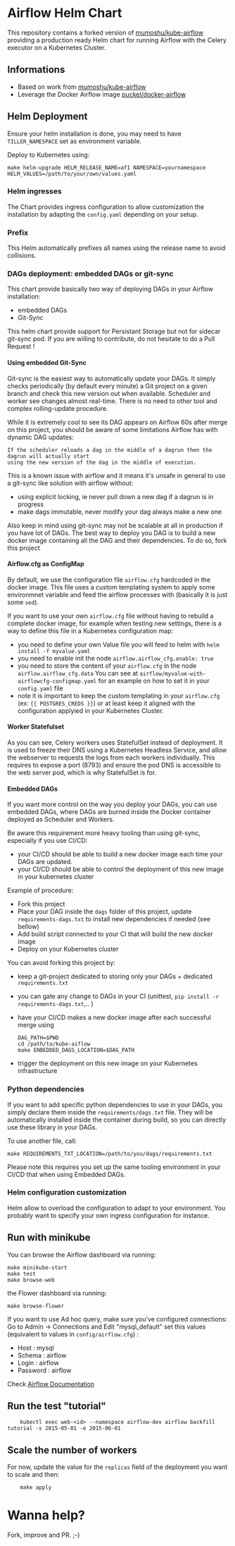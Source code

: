 # Airflow Helm Chart

This repository contains a forked version of 
[mumoshu/kube-airflow](https://github.com/mumoshu/kube-airflow) providing a production ready Helm
chart for running Airflow with the Celery executor on a Kubernetes Cluster.

## Informations

* Based on work from [mumoshu/kube-airflow](https://github.com/mumoshu/kube-airflow)
* Leverage the Docker Airflow image [puckel/docker-airflow](https://github.com/puckel/docker-airflow)

## Helm Deployment

Ensure your helm installation is done, you may need to have `TILLER_NAMESPACE` set as
environment variable.

Deploy to Kubernetes using:

    make helm-upgrade HELM_RELEASE_NAME=af1 NAMESPACE=yournamespace HELM_VALUES=/path/to/your/own/values.yaml

### Helm ingresses

The Chart provides ingress configuration to allow customization the installation by adapting
the `config.yaml` depending on your setup.

### Prefix

This Helm automatically prefixes all names using the release name to avoid collisions.

### DAGs deployment: embedded DAGs or git-sync

This chart provide basically two way of deploying DAGs in your Airflow installation:

- embedded DAGs
- Git-Sync

This helm chart provide support for Persistant Storage but not for sidecar git-sync pod.
If you are willing to contribute, do not hesitate to do a Pull Request !

#### Using embedded Git-Sync

Git-sync is the easiest way to automatically update your DAGs. It simply checks periodically (by
default every minute) a Git project on a given branch and check this new version out when available.
Scheduler and worker see changes almost real-time. There is no need to other tool and complex
rolling-update procedure.

While it is extremely cool to see its DAG appears on Airflow 60s after merge on this project, you should be aware of some limitations Airflow has with dynamic DAG updates:

    If the scheduler reloads a dag in the middle of a dagrun then the dagrun will actually start
    using the new version of the dag in the middle of execution.

This is a known issue with airflow and it means it's unsafe in general to use a git-sync
like solution with airflow without:

 - using explicit locking, ie never pull down a new dag if a dagrun is in progress
 - make dags immutable, never modify your dag always make a new one

Also keep in mind using git-sync may not be scalable at all in production if you have lot of DAGs.
The best way to deploy you DAG is to build a new docker image containing all the DAG and their
dependencies. To do so, fork this project

#### Airflow.cfg as ConfigMap

By default, we use the configuration file `airflow.cfg` hardcoded in the docker image. This file
uses a custom templating system to apply some environmnet variable and feed the airflow processes
with (basically it is just some `sed`).

If you want to use your own `airflow.cfg` file without having to rebuild a complete docker image, for example when testing new settings, there is a way to define this file in a Kubernetes configuration
map:

- you need to define your own Value file you will feed to helm with `helm install -f myvalue.yaml`
- you need to enable init the node `airflow.airflow_cfg.enable: true`
- you need to store the content of your `airflow.cfg` in the node `airflow.airflow_cfg.data`
  You can see at `airflow/myvalue-with-airflowcfg-configmap.yaml` for an example on how to set it
  in your `config.yaml` file
- note it is important to keep the custom templating in your `airflow.cfg` (ex:
  `{{ POSTGRES_CREDS }}`) or at least keep it aligned with the configuration applyied in your
  Kubernetes Cluster.

#### Worker Statefulset

As you can see, Celery workers uses StatefulSet instead of deployment. It is used to freeze their
DNS using a Kubernetes Headless Service, and allow the webserver to requests the logs from each
workers individually. This requires to expose a port (8793) and ensure the pod DNS is accessible to
the web server pod, which is why StatefulSet is for.

#### Embedded DAGs

If you want more control on the way you deploy your DAGs, you can use embedded DAGs, where DAGs
are burned inside the Docker container deployed as Scheduler and Workers.

Be aware this requirement more heavy tooling than using git-sync, especially if you use CI/CD:

- your CI/CD should be able to build a new docker image each time your DAGs are updated.
- your CI/CD should be able to control the deployment of this new image in your kubernetes cluster

Example of procedure:
- Fork this project
- Place your DAG inside the `dags` folder of this project, update `requirements-dags.txt` to
  install new dependencies if needed (see bellow)
- Add build script connected to your CI that will build the new docker image
- Deploy on your Kubernetes cluster

You can avoid forking this project by:

- keep a git-project dedicated to storing only your DAGs + dedicated `requirements.txt`
- you can gate any change to DAGs in your CI (unittest, `pip install -r requirements-dags.txt`,.. )
- have your CI/CD makes a new docker image after each successful merge using

      DAG_PATH=$PWD
      cd /path/to/kube-aiflow
      make ENBEDDED_DAGS_LOCATION=$DAG_PATH

- trigger the deployment on this new image on your Kubernetes infrastructure

### Python dependencies

If you want to add specific python dependencies to use in your DAGs, you simply declare them inside
the `requirements/dags.txt` file. They will be automatically installed inside the container during
build, so you can directly use these library in your DAGs.

To use another file, call:

    make REQUIREMENTS_TXT_LOCATION=/path/to/you/dags/requirements.txt

Please note this requires you set up the same tooling environment in your CI/CD that when using
Embedded DAGs.

### Helm configuration customization

Helm allow to overload the configuration to adapt to your environment. You probably want to specify
your own ingress configuration for instance.

## Run with minikube

You can browse the Airflow dashboard via running:

    make minikube-start
    make test
    make browse-web

the Flower dashboard via running:

    make browse-flower

If you want to use Ad hoc query, make sure you've configured connections:
Go to Admin -> Connections and Edit "mysql_default" set this values (equivalent to values in `config/airflow.cfg`) :
- Host : mysql
- Schema : airflow
- Login : airflow
- Password : airflow

Check [Airflow Documentation](http://pythonhosted.org/airflow/)

## Run the test "tutorial"

        kubectl exec web-<id> --namespace airflow-dev airflow backfill tutorial -s 2015-05-01 -e 2015-06-01

## Scale the number of workers

For now, update the value for the `replicas` field of the deployment you want to scale and then:

        make apply


# Wanna help?

Fork, improve and PR. ;-)
